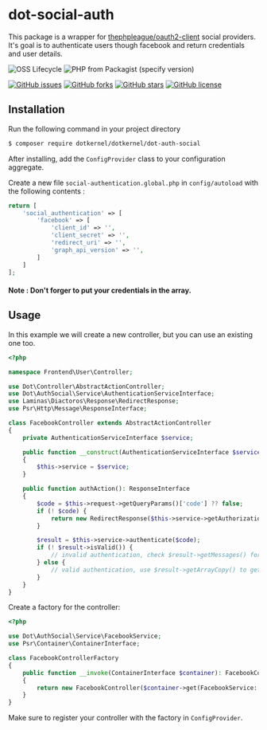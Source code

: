 # dot-social-auth

This package is a wrapper for [thephpleague/oauth2-client](https://github.com/thephpleague/oauth2-client) social providers.
It's goal is to authenticate users though facebook and return credentials and user details.

![OSS Lifecycle](https://img.shields.io/osslifecycle/dotkernel/dot-social-auth)
![PHP from Packagist (specify version)](https://img.shields.io/packagist/php-v/dotkernel/dot-social-auth/1.0.0)

[![GitHub issues](https://img.shields.io/github/issues/dotkernel/dot-auth-social)](https://github.com/dotkernel/dot-social-auth/issues)
[![GitHub forks](https://img.shields.io/github/forks/dotkernel/dot-auth-social)](https://github.com/dotkernel/dot-social-auth/network)
[![GitHub stars](https://img.shields.io/github/stars/dotkernel/dot-auth-social)](https://github.com/dotkernel/dot-social-auth/stargazers)
[![GitHub license](https://img.shields.io/github/license/dotkernel/dot-auth-social)](https://github.com/dotkernel/dot-social-auth/blob/1.0.0/LICENSE.md)

## Installation

Run the following command in your project directory
```bash
$ composer require dotkernel/dotkernel/dot-auth-social
```

After installing, add the `ConfigProvider` class to your configuration aggregate.

Create a new file `social-authentication.global.php` in `config/autoload` with the following contents :

```php
return [
    'social_authentication' => [
        'facebook' => [
            'client_id' => '',
            'client_secret' => '',
            'redirect_uri' => '',
            'graph_api_version' => '',
        ]
    ]
];
```

#### Note : Don't forger to put your credentials in the array.

## Usage

In this example we will create a new controller, but you can use an existing one too.

```php
<?php

namespace Frontend\User\Controller;

use Dot\Controller\AbstractActionController;
use Dot\AuthSocial\Service\AuthenticationServiceInterface;
use Laminas\Diactoros\Response\RedirectResponse;
use Psr\Http\Message\ResponseInterface;

class FacebookController extends AbstractActionController
{
    private AuthenticationServiceInterface $service;

    public function __construct(AuthenticationServiceInterface $service)
    {
        $this->service = $service;
    }

    public function authAction(): ResponseInterface
    {
        $code = $this->request->getQueryParams()['code'] ?? false;
        if (! $code) {
            return new RedirectResponse($this->service->getAuthorizationUrl());
        }

        $result = $this->service->authenticate($code);
        if (! $result->isValid()) {
            // invalid authentication, check $result->getMessages() for errors.
        } else {
            // valid authentication, use $result->getArrayCopy() to get the user details
        }
    }
}
```

Create a factory for the controller:

```php
<?php

use Dot\AuthSocial\Service\FacebookService;
use Psr\Container\ContainerInterface;

class FacebookControllerFactory
{
    public function __invoke(ContainerInterface $container): FacebookController
    {
        return new FacebookController($container->get(FacebookService::class));
    }
}
```

Make sure to register your controller with the factory in ``ConfigProvider``.


